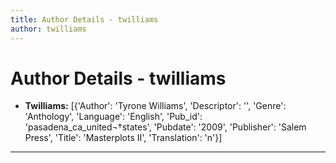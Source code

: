 ```yaml
---
title: Author Details - twilliams
author: twilliams
---
```


# Author Details - twilliams

<ul>
    <li><strong>Twilliams:</strong> [{'Author': 'Tyrone Williams', 'Descriptor': '', 'Genre': 'Anthology', 'Language': 'English', 'Pub_id': 'pasadena_ca_united¬†states', 'Pubdate': '2009', 'Publisher': 'Salem Press', 'Title': 'Masterplots II', 'Translation': 'n'}]</li>
</ul>
<hr>